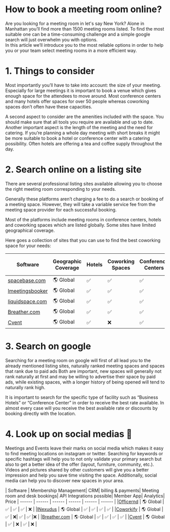 # How to book a meeting room online?

Are you looking for a meeting room in let's say New York? Alone in Manhattan you’ll find more than 1500 meeting rooms listed. To find the most suitable one can be a time-consuming challenge and a simple google search will just overwhelm you with options.  
In this article we’ll introduce you to the most reliable options in order to help you or your team select meeting rooms in a more efficient way. 

# 1. Things to consider 

Most importantly you’ll have to take into account: the size of your meeting. Especially for large meetings it is important to book a venue which gives enough space for the attendees to move around. Most conference centers and many hotels offer spaces for over 50 people whereas coworking spaces don’t often have these capacities. 

A second aspect to consider are the amenities included with the space. You should make sure that all tools you require are available and up to date. 
Another important aspect is the length of the meeting and the need for catering. If you’re planning a whole day meeting with short breaks it might be more suitable to book a hotel or conference center with a catering possibility. Often hotels are offering a tea and coffee supply throughout the day. 

# 2. Search online on a listing site

There are several professional listing sites available allowing you to choose the right meeting room corresponding to your needs. 

Generally these platforms aren’t charging a fee to do a search or booking of a meeting space. However, they will take a variable service fee from the meeting space provider for each successful booking. 

Most of the platforms include meeting rooms in conference centers, hotels and coworking spaces which are listed globally. Some sites have limited geographical coverage. 

Here goes a collection of sites that you can use to find the best coworking space for your needs:

| Software | Geographic Coverage | Hotels | Coworking Spaces | Conference Centers | offering Office Space
| ------ | ------ | ------ | ------ | ------ | ------ |
|[spacebase.com](https://www.spacebase.com) | 🌎 Global | ✅ | ✅ | ✅ | ❌ |
|[lmeetingsbooker](https://www.meetingsbooker.com) | 🌎 Global | ✅ | ✅ | ✅ | ✅ |
|[liquidspace.com](https://liquidspace.com) | 🌎 Global | ✅ | ✅ | ✅ | ✅ |
|[Breather.com](https://breather.com) | 🌎 Global | ✅ | ✅ | ✅ | ✅ |
|[Cvent](https://www-eur.cvent.com) | 🌎 Global | ✅ | ❌ | ✅ | ❌ |



# 3. Search on google

Searching for a meeting room on google will first of all lead you to the already mentioned listing sites, naturally ranked meeting spaces and spaces that rank due to paid ads
Both are important, new spaces will generally not rank naturally at first and may be willing to advertise their space by paid ads, while existing spaces, with a longer history of being opened will tend to naturally rank high. 

It is important to search for the specific type of facility such as “Business Hotels” or “Conference Center” in order to receive the best rate available. In almost every case will you receive the best available rate or discounts by booking directly with the location. 

# 4. Look up on social medias 👀

Meetings and Events leave their marks on social media which makes it easy to find meeting locations on instagram or twitter. Searching for keywords or specific hashtags will help you to not only validate your primary search but also to get a better idea of the offer (layout, furniture, community, etc.). Videos and pictures shared by other customers will give you a better impression and help you save time visiting the space. Additionally, social media can help you to discover new spaces in your area. 


| Software | Membership Management| CRM| billing & payments| Meeting room and desk bookings| API Integrations possible| Member App| Analytics| Price
| ------ | ------ | ------ | ------ | ------ | ------ |
|[Officernd](https://www.officernd.com) | 🌎 Global | ✅ | ✅ | ✅ | ❌ |
|[lNexudus](https://www.nexudus.com) | 🌎 Global | ✅ | ✅ | ✅ | ✅ |
|[Coworkify](https://coworkify.com) | 🌎 Global | ✅ | ❌| ✅ | ✅ |❌ |
|[Breather.com](https://breather.com) | 🌎 Global | ✅ | ✅ | ✅ | ✅ |
|[Cvent](https://www-eur.cvent.com) | 🌎 Global | ✅ | ❌ | ✅ | ❌ |


